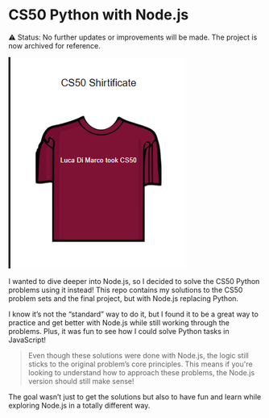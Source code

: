 # CS50 Python with Node.js

⚠️ Status: No further updates or improvements will be made. The project is now archived for reference.

![shirtificate](shirtificate.png)

I wanted to dive deeper into Node.js, so I decided to solve the CS50 Python problems using it instead! This repo contains my solutions to the CS50 problem sets and the final project, but with Node.js replacing Python.

I know it’s not the “standard” way to do it, but I found it to be a great way to practice and get better with Node.js while still working through the problems. Plus, it was fun to see how I could solve Python tasks in JavaScript!

> Even though these solutions were done with Node.js, the logic still sticks to the original problem’s core principles. This means if you're looking to understand how to approach these problems, the Node.js version should still make sense!

The goal wasn’t just to get the solutions but also to have fun and learn while exploring Node.js in a totally different way.
